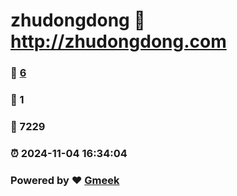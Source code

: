 # zhudongdong :link: http://zhudongdong.com 
### :page_facing_up: [6](http://zhudongdong.com/tag.html) 
### :speech_balloon: 1 
### :hibiscus: 7229 
### :alarm_clock: 2024-11-04 16:34:04 
### Powered by :heart: [Gmeek](https://github.com/Meekdai/Gmeek)
